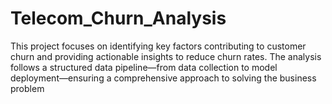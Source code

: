 # Telecom_Churn_Analysis
This project focuses on identifying key factors contributing to customer churn and providing actionable insights to reduce churn rates. The analysis follows a structured data pipeline—from data collection to model deployment—ensuring a comprehensive approach to solving the business problem
